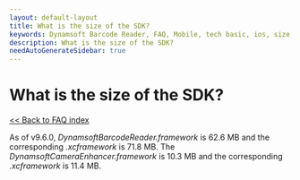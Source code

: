 ```yaml
---
layout: default-layout
title: What is the size of the SDK?
keywords: Dynamsoft Barcode Reader, FAQ, Mobile, tech basic, ios, size, page
description: What is the size of the SDK? 
needAutoGenerateSidebar: true
---
```


# What is the size of the SDK?

[<< Back to FAQ index](index.md)

As of v9.6.0, *DynamsoftBarcodeReader.framework* is 62.6 MB and the corresponding *.xcframework* is 71.8 MB. The *DynamsoftCameraEnhancer.framework* is 10.3 MB and the corresponding *.xcframework* is 11.4 MB.